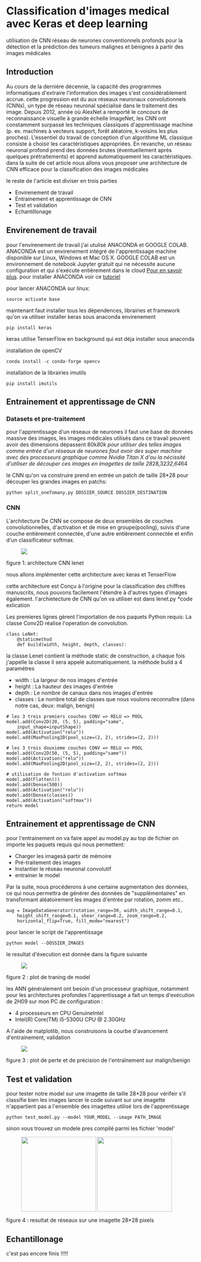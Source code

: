 # Classification d'images medical avec Keras et deep learning
utilisation de CNN réseau de neurones conventionnels profonds pour la détection et la prédiction des tumeurs malignes et bénignes à partir des images médicales  

## Introduction 
Au cours de la dernière décennie, la capacité des programmes informatiques d'extraire l'information des images s'est considérablement accrue. cette progression est du  aux réseaux neuronaux convolutionnels (CNNs), un type de réseau neuronal spécialisé dans le traitement des image. Depuis 2012, année où AlexNet a remporté le concours de reconnaissance visuelle à grande échelle ImageNet, les CNN ont constamment surpassé les techniques classiques d'apprentissage machine (p. ex. machines à vecteurs support, forêt aléatoire, k-voisins les plus proches). L'essentiel du travail de conception d'un algorithme ML classique consiste à choisir les caractéristiques appropriées. En revanche, un réseau neuronal profond prend des données brutes (éventuellement après quelques prétraitements) et apprend automatiquement les caractéristiques. 
dans la suite de cet article nous allons vous proposer une architecture de CNN efficace pour la classification des images médicales 

le reste de l'article est diviser en trois parties 
* Envirenement de travail 
* Entrainement et apprentissage de CNN 
* Test et validation 
* Echantillonage 


## Envirenement de travail
pour l'envirenement de travail j'ai utulisé ANACONDA et GOOGLE COLAB.
ANACONDA est  un envirenement intégré de l'apprentissage machine disponible sur Linux, Windows et Mac OS X.
GOOGLE COLAB  est un environnement de notebook Jupyter gratuit qui ne nécessite aucune configuration et qui s'exécute entièrement dans le cloud [Pour en savoir plus](http://www.ac-grenoble.fr/ugine/m/?p=271).
pour installer ANACONDA voir ce [tutoriel](http://www.ac-grenoble.fr/ugine/m/?p=271)

pour lancer ANACONDA sur linux: 
```
source activate base
```
maintenant faut installer tous les dépendences, librairies et framework qu'on va utiliser 
installer keras sous anaconda envirenement 

```
pip install keras
```
keras utilise TenserFlow en background qui est déja installer sous anaconda 

installation de openCV 
```
conda install -c conda-forge opencv
```

installation de la librairies imutils

```
pip install imutils
```

## Entrainement et apprentissage de CNN 
### Datasets et pre-traitement 
pour l'apprentissage d'un réseaux de neurones il faut une base de données massive des images, les images médicales utilisés dans ce travail peuvent avoir des dimensions dépassent  80k*80k pour utiliser des telles images comme entrée d'un réseaux de neurones faut avoir des super machine avec des processeurs graphique comme Nvidia Titan X 
d'ou la nécissité d'utiliser de découper ces images en imagettes de taille 28*28,32*32,64*64

le CNN qu'on va construire prend en entrée un patch de taille 28*28 
pour découper les grandes images en patchs: 
```
python split_oneTomany.py DOSSIER_SOURCE DOSSIER_DESTINATION
```
### CNN
L'architecture De CNN se compose de deux ensembles de couches convolutionnelles, d'activation et de mise en groupe(pooling), suivis d'une couche entièrement connectée, d'une autre entièrement connectée et enfin d'un classificateur softmax.

<figure>
    <img src="images/architecture.png" align="center"/>
</figure>
					figure 1: architecture CNN lenet
		
nous allons implémenter cette architecture avec keras et TenserFlow

cette architecture est Conçu à l'origine pour la classification des chiffres manuscrits, nous pouvons facilement l'étendre à d'autres types d'images également.
l'archietecture de CNN qu'on va utiliser est dans lenet.py 
*code exlication 

Les premieres lignes  gèrent l'importation de nos paquets Python requis:
La classe Conv2D réalise l'operation de convolution. 
```
class LeNet:
	@staticmethod
	def build(width, height, depth, classes):
```
la classe Lenet contient la méthode static de construction, a chaque fois j'appelle la classe il sera appelé automatiquement.
la méthode build a 4 paramétres
* width : La largeur de nos images d'entrée
* height : La hauteur des images d'entrée
* depth : Le nombre de canaux dans nos images d'entrée 
* classes : Le nombre total de classes que nous voulons reconnaître (dans notre cas, deux: malign, benign)
```
# les 3 trois premiers couches CONV => RELU => POOL
model.add(Conv2D(20, (5, 5), padding="same",
	input_shape=inputShape))
model.add(Activation("relu"))
model.add(MaxPooling2D(pool_size=(2, 2), strides=(2, 2)))

# les 3 trois douxieme couches CONV => RELU => POOL
model.add(Conv2D(50, (5, 5), padding="same"))
model.add(Activation("relu"))
model.add(MaxPooling2D(pool_size=(2, 2), strides=(2, 2)))

# utilisation de fontion d'activation softmax 
model.add(Flatten())
model.add(Dense(500))
model.add(Activation("relu"))
model.add(Dense(classes))
model.add(Activation("softmax"))
return model
```

## Entrainement et apprentissage de CNN

pour l'entrainement on va faire appel au model.py 
au top de fichier on importe les paquets requis qui nous permettent:
* Charger les imagesà partir de mémoire
* Pré-traitement des images
* Instantier le réseau neuronal convolutif
* entrainer le model

Par la suite, nous procéderons à une certaine augmentation des données, ce qui nous permettra de générer des données de  "supplémentaires" en transformant aléatoirement les images d'entrée par rotation, zomm etc..

```
aug = ImageDataGenerator(rotation_range=30, width_shift_range=0.1,
	height_shift_range=0.1, shear_range=0.2, zoom_range=0.2,
	horizontal_flip=True, fill_mode="nearest")
```

pour lancer le script de l'apprentissage 
```
python model --DOSSIER_IMAGES
```

le resultat d'éxecution est donnée dans la figure suivante
<figure>
    <img src="images/training.png" align="center"/>
</figure>
figure 2 : plot de traning de model

les ANN généralement ont besoin d'un processeur graphique, notamment pour les architectures profondes 
l'apprentissage a fait un temps d'exécution de 2H09 sur mon PC de configuration :
- 4 processeurs en CPU GenuineIntel
- Intel(R) Core(TM) i5-5300U CPU @ 2.30GHz

A l'aide de matplotlib, nous construisons la courbe d'avancement d'entrainement, validation 
<figure>
    <img src="images/plot2.png" align="center"/>
</figure>
figure 3 : plot de perte et de précision de l'entraînement sur malign/benign

## Test et validation

pour tester notre model sur une imagette de taille 28*28 pour vérifeir s'il classifie bien les images 
lancer le code suivant sur une imagette n'appartient pas a l'ensemble des imagettes utilisé lors de l'apprentissage
```
python test_model.py --model YOUR_MODEL --image PATH_IMAGE
```
sinon vous trouvez un modele pres compilé parmi les fichier 'model'

<figure>
        <img src="images/pos.png" align="left" width="200px height="200px" "/>
</figure>

<figure>
        <img src="images/output.png" align="rignt" width="200px height="200px"/>
</figure>
									      
figure 4 : resultat de réseaux sur une imagette 28*28 pixels

## Echantillonage
c'est pas encore finis !!!!!
